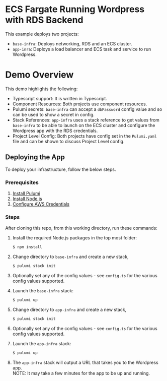 # ECS Fargate Running Wordpress with RDS Backend

This example deploys two projects:
- `base-infra`: Deploys networking, RDS and an ECS cluster.
- `app-inra`: Deploys a load balancer and ECS task and service to run Wordpress.

# Demo Overview

This demo highlights the following:
- Typescript support: It is written in Typescript.
- Component Resources: Both projects use component resources.
- Pulumi secrets: `base-infra` can accept a `dbPassword` config value and so can be used to show a secret in config.
- Stack References: `app-infra` uses a stack reference to get values from `base-infra` to be able to launch on the ECS cluster and configure the Wordpress app with the RDS credentials.
- Project Level Config: Both projects have config set in the `Pulumi.yaml` file and can be shown to discuss Project Level config.

## Deploying the App

To deploy your infrastructure, follow the below steps.

### Prerequisites

1. [Install Pulumi](https://www.pulumi.com/docs/get-started/install/)
2. [Install Node.js](https://nodejs.org/en/download/)
3. [Configure AWS Credentials](https://www.pulumi.com/docs/intro/cloud-providers/aws/setup/)

### Steps

After cloning this repo, from this working directory, run these commands:

1. Install the required Node.js packages in the top most folder:

    ```bash
    $ npm install
    ```

1. Change directory to `base-infra` and create a new stack, 

    ```bash
    $ pulumi stack init
    ```

1. Optionally set any of the config values - see `config.ts` for the various config values supported.

1. Launch the `base-infra` stack:

    ```bash
    $ pulumi up
    ```

1. Change directory to `app-infra` and create a new stack,

    ```bash
    $ pulumi stack init
    ```

1. Optionally set any of the config values - see `config.ts` for the various config values supported.

1. Launch the `app-infra` stack:

    ```bash
    $ pulumi up
    ```

1. The `app-infra` stack will output a URL that takes you to the Wordpress app.  
   NOTE: It may take a few minutes for the app to be up and running.